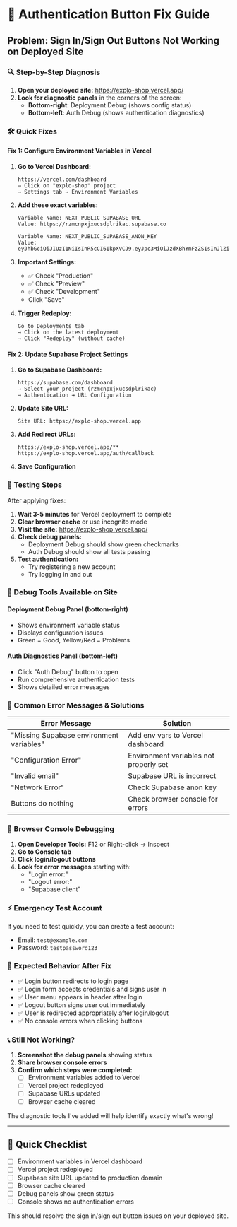 # 🚨 Authentication Button Fix Guide

## Problem: Sign In/Sign Out Buttons Not Working on Deployed Site

### 🔍 Step-by-Step Diagnosis

1. **Open your deployed site:** https://explo-shop.vercel.app/
2. **Look for diagnostic panels** in the corners of the screen:
   - **Bottom-right**: Deployment Debug (shows config status)
   - **Bottom-left**: Auth Debug (shows authentication diagnostics)

### 🛠️ Quick Fixes

#### **Fix 1: Configure Environment Variables in Vercel**

1. **Go to Vercel Dashboard:**
   ```
   https://vercel.com/dashboard
   → Click on "explo-shop" project
   → Settings tab → Environment Variables
   ```

2. **Add these exact variables:**
   ```
   Variable Name: NEXT_PUBLIC_SUPABASE_URL
   Value: https://rzmcnpxjxucsdplrikac.supabase.co
   
   Variable Name: NEXT_PUBLIC_SUPABASE_ANON_KEY
   Value: eyJhbGciOiJIUzI1NiIsInR5cCI6IkpXVCJ9.eyJpc3MiOiJzdXBhYmFzZSIsInJlZiI6InJ6bWNucHhqeHVjc2RwbHJpa2FjIiwicm9sZSI6ImFub24iLCJpYXQiOjE3NTY5MzI1MTYsImV4cCI6MjA3MjUwODUxNn0.PW_nyaAd4QnbVEJ1EhOmZp0oV7xTEIsZH6H_Z942uLE
   ```

3. **Important Settings:**
   - ✅ Check "Production"
   - ✅ Check "Preview" 
   - ✅ Check "Development"
   - Click "Save"

4. **Trigger Redeploy:**
   ```
   Go to Deployments tab
   → Click on the latest deployment
   → Click "Redeploy" (without cache)
   ```

#### **Fix 2: Update Supabase Project Settings**

1. **Go to Supabase Dashboard:**
   ```
   https://supabase.com/dashboard
   → Select your project (rzmcnpxjxucsdplrikac)
   → Authentication → URL Configuration
   ```

2. **Update Site URL:**
   ```
   Site URL: https://explo-shop.vercel.app
   ```

3. **Add Redirect URLs:**
   ```
   https://explo-shop.vercel.app/**
   https://explo-shop.vercel.app/auth/callback
   ```

4. **Save Configuration**

### 🧪 Testing Steps

After applying fixes:

1. **Wait 3-5 minutes** for Vercel deployment to complete
2. **Clear browser cache** or use incognito mode
3. **Visit the site:** https://explo-shop.vercel.app/
4. **Check debug panels:**
   - Deployment Debug should show green checkmarks
   - Auth Debug should show all tests passing
5. **Test authentication:**
   - Try registering a new account
   - Try logging in and out

### 🔧 Debug Tools Available on Site

#### **Deployment Debug Panel** (bottom-right)
- Shows environment variable status
- Displays configuration issues
- Green = Good, Yellow/Red = Problems

#### **Auth Diagnostics Panel** (bottom-left)
- Click "Auth Debug" button to open
- Run comprehensive authentication tests
- Shows detailed error messages

### 🚨 Common Error Messages & Solutions

| Error Message | Solution |
|---------------|----------|
| "Missing Supabase environment variables" | Add env vars to Vercel dashboard |
| "Configuration Error" | Environment variables not properly set |
| "Invalid email" | Supabase URL is incorrect |
| "Network Error" | Check Supabase anon key |
| Buttons do nothing | Check browser console for errors |

### 📱 Browser Console Debugging

1. **Open Developer Tools:** F12 or Right-click → Inspect
2. **Go to Console tab**
3. **Click login/logout buttons**
4. **Look for error messages** starting with:
   - "Login error:"
   - "Logout error:"
   - "Supabase client"

### ⚡ Emergency Test Account

If you need to test quickly, you can create a test account:
- Email: `test@example.com`  
- Password: `testpassword123`

### 🎯 Expected Behavior After Fix

- ✅ Login button redirects to login page
- ✅ Login form accepts credentials and signs user in  
- ✅ User menu appears in header after login
- ✅ Logout button signs user out immediately
- ✅ User is redirected appropriately after login/logout
- ✅ No console errors when clicking buttons

### 📞 Still Not Working?

1. **Screenshot the debug panels** showing status
2. **Share browser console errors**  
3. **Confirm which steps were completed:**
   - [ ] Environment variables added to Vercel
   - [ ] Vercel project redeployed
   - [ ] Supabase URLs updated
   - [ ] Browser cache cleared

The diagnostic tools I've added will help identify exactly what's wrong!

---

## 🔄 Quick Checklist

- [ ] Environment variables in Vercel dashboard
- [ ] Vercel project redeployed  
- [ ] Supabase site URL updated to production domain
- [ ] Browser cache cleared
- [ ] Debug panels show green status
- [ ] Console shows no authentication errors

This should resolve the sign in/sign out button issues on your deployed site.